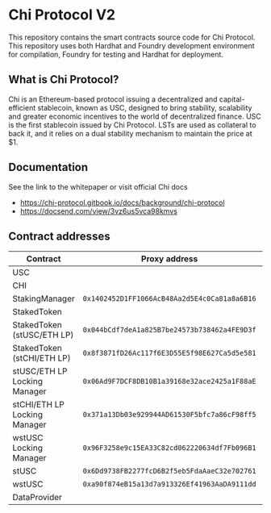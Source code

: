 # Chi Protocol V2

This repository contains the smart contracts source code for Chi Protocol. This repository uses both Hardhat and Foundry development environment for compilation, Foundry for testing and Hardhat for deployment.

## What is Chi Protocol?

Chi is an Ethereum-based protocol issuing a decentralized and capital-efficient stablecoin, known as USC, designed to bring stability, scalability and greater economic incentives to the world of decentralized finance. USC is the first stablecoin issued by Chi Protocol. LSTs are used as collateral to back it, and it relies on a dual stability mechanism to maintain the price at $1.

## Documentation

See the link to the whitepaper or visit official Chi docs

- https://chi-protocol.gitbook.io/docs/background/chi-protocol
- https://docsend.com/view/3vz6us5vca98kmvs

## Contract addresses

| Contract                     | Proxy address                                | Implementation address                       |
| ---------------------------- | -------------------------------------------- | -------------------------------------------- |
| USC                          |                                              | `0x38547D918b9645F2D94336B6b61AEB08053E142c` |
| CHI                          |                                              | `0x3b21418081528845a6DF4e970bD2185545b712ba` |
| StakingManager               | `0x1402452D1FF1066AcB48Aa2d5E4c0Ca81a8a6B16` | `0x3881d1aAfbc7C519aE7D65177365db9bc283b75D` |
| StakedToken                  |                                              | `0xF40A7f75c0E5CF5FEfD56c40fDF494b58dAE5668` |
| StakedToken (stUSC/ETH LP)   | `0x044bCdf7deA1a825B7be24573b738462a4FE9D3f` | `0xF40A7f75c0E5CF5FEfD56c40fDF494b58dAE5668` |
| StakedToken (stCHI/ETH LP)   | `0x8f3871fD26Ac117f6E3D55E5f98E627Ca5d5e581` | `0xF40A7f75c0E5CF5FEfD56c40fDF494b58dAE5668` |
| stUSC/ETH LP Locking Manager | `0x06Ad9F7DCF8DB10B1a39168e32ace2425a1F88aE` | `0xb8aff422aE47A9074271cfc14689EFfF2d4Ac10c` |
| stCHI/ETH LP Locking Manager | `0x371a13Db03e929944AD61530F5bfc7a86cF98ff5` | `0x40C53DFb3657a9375905e5d5E52235F259736331` |
| wstUSC Locking Manager       | `0x96F3258e9c15EA33C82cd062220634df7Fb096B1` | `0xF602Cbb6b4fEDDc15b5455b6f9927f804A48B065` |
| stUSC                        | `0x6Dd9738FB2277fcD6B2f5eb5FdaAaeC32e702761` | `0x20C70FDF07bC9873f5B67056a76b5c9Cf47Dac93` |
| wstUSC                       | `0xa90f874eB15a13d7a913326Ef41963AaDA9111dd` | `0x6196Dc0d965816E34fEaE12fCB8C8094E72b58f0` |
| DataProvider                 |                                              | `0x1A387041Aa6660cD801B5c96AA1B4028a7d26Bd1` |
